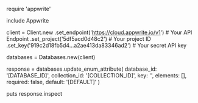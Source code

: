 require 'appwrite'

include Appwrite

client = Client.new
    .set_endpoint('https://cloud.appwrite.io/v1') # Your API Endpoint
    .set_project('5df5acd0d48c2') # Your project ID
    .set_key('919c2d18fb5d4...a2ae413da83346ad2') # Your secret API key

databases = Databases.new(client)

response = databases.update_enum_attribute(
    database_id: '[DATABASE_ID]',
    collection_id: '[COLLECTION_ID]',
    key: '',
    elements: [],
    required: false,
    default: '[DEFAULT]'
)

puts response.inspect
